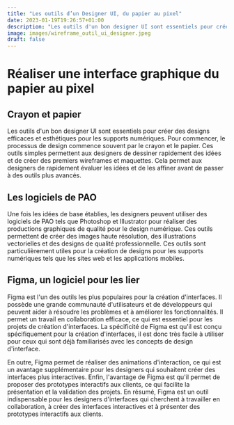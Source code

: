 ```yaml
---
title: "Les outils d’un Designer UI, du papier au pixel"
date: 2023-01-19T19:26:57+01:00
description: "Les outils d'un bon designer UI sont essentiels pour créer des designs efficaces et esthétiques pour les supports numériques. Pour commencer, le processus de design commence souvent par le crayon et le papier."
image: images/wireframe_outil_ui_designer.jpeg
draft: false
---
```


# Réaliser une interface graphique du papier au pixel

## Crayon et papier

Les outils d'un bon designer UI sont essentiels pour créer des designs efficaces et esthétiques pour les supports numériques. Pour commencer, le processus de design commence souvent par le crayon et le papier. Ces outils simples permettent aux designers de dessiner rapidement des idées et de créer des premiers wireframes et maquettes. Cela permet aux designers de rapidement évaluer les idées et de les affiner avant de passer à des outils plus avancés.

## Les logiciels de PAO

Une fois les idées de base établies, les designers peuvent utiliser des logiciels de PAO tels que Photoshop et Illustrator pour réaliser des productions graphiques de qualité pour le design numérique. Ces outils permettent de créer des images haute résolution, des illustrations vectorielles et des designs de qualité professionnelle. Ces outils sont particulièrement utiles pour la création de designs pour les supports numériques tels que les sites web et les applications mobiles.

## Figma, un logiciel pour les lier

<!-- Cependant, pour les projets numériques, l'un des outils les plus populaires auprès des designers UI est Figma. Ce logiciel de design collaboratif est spécifique à la création d'interfaces et permet aux designers de travailler ensemble sur un projet en temps réel. Il possède une grande communauté d'utilisateurs et permet de réaliser des animations d'interaction pour les prototypes. La possibilité de proposer des prototypes interactifs aux clients est un avantage supplémentaire de ce logiciel. -->

Figma est l'un des outils les plus populaires pour la création d'interfaces. Il possède une grande communauté d'utilisateurs et de développeurs qui peuvent aider à résoudre les problèmes et à améliorer les fonctionnalités. Il permet un travail en collaboration efficace, ce qui est essentiel pour les projets de création d'interfaces. La spécificité de Figma est qu'il est conçu spécifiquement pour la création d'interfaces, il est donc très facile à utiliser pour ceux qui sont déjà familiarisés avec les concepts de design d'interface.

En outre, Figma permet de réaliser des animations d'interaction, ce qui est un avantage supplémentaire pour les designers qui souhaitent créer des interfaces plus interactives. Enfin, l'avantage de Figma est qu'il permet de proposer des prototypes interactifs aux clients, ce qui facilite la présentation et la validation des projets. En résumé, Figma est un outil indispensable pour les designers d'interfaces qui cherchent à travailler en collaboration, à créer des interfaces interactives et à présenter des prototypes interactifs aux clients.
